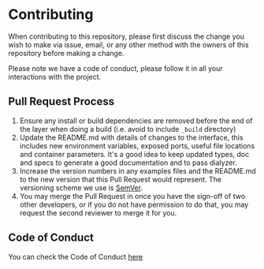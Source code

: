 # Contributing

When contributing to this repository, please first discuss the change you wish to make via issue,
email, or any other method with the owners of this repository before making a change. 

Please note we have a code of conduct, please follow it in all your interactions with the project.

## Pull Request Process

1. Ensure any install or build dependencies are removed before the end of the layer when doing a 
   build (i.e. avoid to include `_build` directory)
2. Update the README.md with details of changes to the interface, this includes new environment
   variables, exposed ports, useful file locations and container parameters. It's a good idea to
   keep updated types, doc and specs to generate a good documentation and to pass dialyzer.
3. Increase the version numbers in any examples files and the README.md to the new version that this
   Pull Request would represent. The versioning scheme we use is [SemVer](http://semver.org/).
4. You may merge the Pull Request in once you have the sign-off of two other developers, or if you 
   do not have permission to do that, you may request the second reviewer to merge it for you.

## Code of Conduct

You can check the Code of Conduct [here](CODE_OF_CONDUCT.md)
